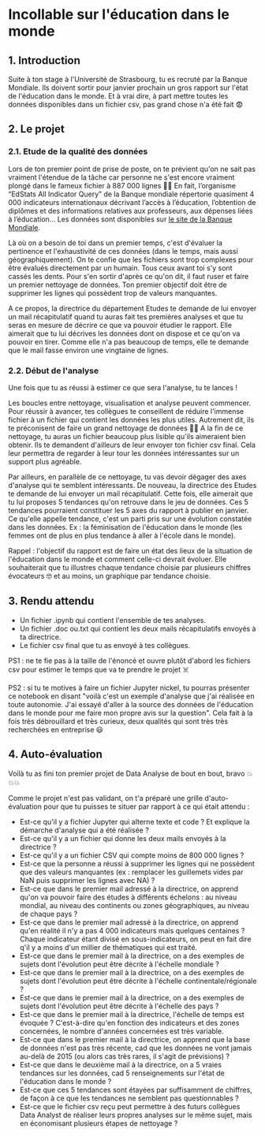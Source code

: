 # Incollable sur l'éducation dans le monde

## 1. Introduction
Suite à ton stage à l'Université de Strasbourg, tu es recruté par la Banque Mondiale. Ils doivent sortir pour janvier prochain un gros rapport sur l'état de l'éducation dans le monde. Et à vrai dire, à part mettre toutes les données disponibles dans un fichier csv, pas grand chose n'a été fait 😨

## 2. Le projet

### 2.1. Etude de la qualité des données
Lors de ton premier point de prise de poste, on te prévient qu'on ne sait pas vraiment l'étendue de la tâche car personne ne s'est encore vraiment plongé dans le fameux fichier à 887 000 lignes 💩💩 En fait, l’organisme “EdStats All Indicator Query” de la Banque mondiale répertorie quasiment 4 000 indicateurs internationaux décrivant l’accès à l’éducation, l’obtention de diplômes et des informations relatives aux professeurs, aux dépenses liées à l’éducation... Les données sont disponibles sur [le site de la Banque Mondiale](https://datacatalog.worldbank.org/dataset/education-statistics).

Là où on a besoin de toi dans un premier temps, c'est d'évaluer la pertinence et l'exhaustivité de ces données (dans le temps, mais aussi géographiquement). On te confie que les fichiers sont trop complexes pour être évalués directement par un humain. Tous ceux avant toi s'y sont cassés les dents. Pour s'en sortir d'après ce qu'on dit, il faut ruser et faire un premier nettoyage de données. Ton premier objectif doit être de supprimer les lignes qui possèdent trop de valeurs manquantes.

A ce propos, la directrice du département Etudes te demande de lui envoyer un mail récapitulatif quand tu auras fait tes premières analyses et que tu seras en mesure de décrire ce que va pouvoir étudier le rapport. Elle aimerait que tu lui décrives les données dont on dispose et ce qu'on va pouvoir en tirer. Comme elle n'a pas beaucoup de temps, elle te demande que le mail fasse environ une vingtaine de lignes.

### 2.2. Début de l'analyse
Une fois que tu as réussi à estimer ce que sera l'analyse, tu te lances ! 

Les boucles entre nettoyage, visualisation et analyse peuvent commencer. Pour réussir à avancer, tes collègues te conseillent de réduire l'immense fichier à un fichier qui contient les données les plus utiles. Autrement dit, ils te préconisent de faire un grand nettoyage de données 🧽🧽 A la fin de ce nettoyage, tu auras un fichier beaucoup plus lisible qu'ils aimeraient bien obtenir. Ils te demandent d'ailleurs de leur envoyer ton fichier csv final. Cela leur permettra de regarder à leur tour les données intéressantes sur un support plus agréable.

Par ailleurs, en parallèle de ce nettoyage, tu vas devoir dégager des axes d'analyse qui te semblent intéressants. 
De nouveau, la directrice des Etudes te demande de lui envoyer un mail récapitulatif. Cette fois, elle aimerait que tu lui proposes 5 tendances qu'on retrouve dans le jeu de données. Ces 5 tendances pourraient constituer les 5 axes du rapport à publier en janvier. Ce qu'elle appelle tendance, c'est un parti pris sur une évolution constatée dans les données. Ex : la féminisation de l'éducation dans le monde (les femmes ont de plus en plus tendance à aller à l'école dans le monde). 

Rappel : l'objectif du rapport est de faire un état des lieux de la situation de l'éducation dans le monde et comment celle-ci devrait évoluer. Elle souhaiterait que tu illustres chaque tendance choisie par plusieurs chiffres évocateurs 🤓 et au moins, un graphique par tendance choisie.


## 3. Rendu attendu
- Un fichier .ipynb qui contient l'ensemble de tes analyses.
- Un fichier .doc ou.txt qui contient les deux mails récapitulatifs envoyés à ta directrice.
- Le fichier csv final que tu as envoyé à tes collègues.

PS1 : ne te fie pas à la taille de l'énoncé et ouvre plutôt d'abord les fichiers csv pour estimer le temps que va te prendre le projet ☠️

PS2 : si tu te motives à faire un fichier Jupyter nickel, tu pourras présenter ce notebook en disant "voilà c'est un exemple d'analyse que j'ai réalisée en toute autonomie. J'ai essayé d'aller à la source des données de l'éducation dans le monde pour me faire mon propre avis sur la question". Cela fait à la fois très débrouillard et très curieux, deux qualités qui sont très très recherchées en entreprise 😃


## 4. Auto-évaluation

Voilà tu as fini ton premier projet de Data Analyse de bout en bout, bravo 💥💥💥

Comme le projet n'est pas validant, on t'a préparé une grille d'auto-évaluation pour que tu puisses te situer par rapport à ce qui était attendu : 
- Est-ce qu'il y a fichier Jupyter qui alterne texte et code ? Et explique la démarche d'analyse qui a été réalisée ?
- Est-ce qu'il y a un fichier qui donne les deux mails envoyés à la directrice ? 
- Est-ce qu'il y a un fichier CSV qui compte moins de 800 000 lignes ?
- Est-ce que la personne a réussi à supprimer les lignes qui ne possèdent que des valeurs manquantes (ex : remplacer les guillemets vides par NaN puis supprimer les lignes avec NA) ?
- Est-ce que dans le premier mail adressé à la directrice, on apprend qu'on va pouvoir faire des études à différents échelons : au niveau mondial, au niveau des continents ou zones géographiques, au niveau de chaque pays ?
- Est-ce que dans le premier mail adressé à la directrice, on apprend qu'en réalité il n'y a pas 4 000 indicateurs mais quelques centaines ? Chaque indicateur étant divisé en sous-indicateurs, on peut en fait dire q'il y a moins d'un millier de thématiques qui est traité.
- Est-ce que dans le premier mail à la directrice, on a des exemples de sujets dont l'évolution peut être décrite à l'échelle mondiale ? 
- Est-ce que dans le premier mail à la directrice, on a des exemples de sujets dont l'évolution peut être décrite à l'échelle continentale/régionale ? 
- Est-ce que dans le premier mail à la directrice, on a des exemples de sujets dont l'évolution peut être décrite à l'échelle des pays ?
- Est-ce que dans le premier mail à la directrice, l'échelle de temps est évoquée ? C'est-à-dire qu'en fonction des indicateurs et des zones concernées, le nombre d'années concernées est très variable. 
- Est-ce que dans le premier mail à la directrice, on apprend que la base de données n'est pas très récente, cad que les données ne vont jamais au-delà de 2015 (ou alors cas très rares, il s'agit de prévisions) ?
- Est-ce que dans le deuxième mail à la directrice, on a 5 vraies tendances sur les données, cad 5 renseignements sur l'état de l'éducation dans le monde ? 
- Est-ce que ces 5 tendances sont étayées par suffisamment de chiffres, de façon à ce que les tendances ne semblent pas questionnables ?
- Est-ce que le fichier csv reçu peut permettre à des futurs collègues Data Analyst de réaliser leurs propres analyses sur le même sujet, mais en économisant plusieurs étapes de nettoyage ?



